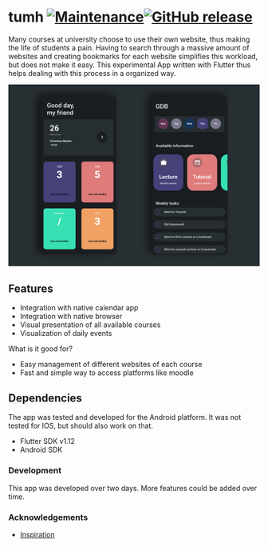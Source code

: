 


# tumh [![Maintenance](https://img.shields.io/badge/Maintained%3F-no-red.svg)](https://github.com/Wegii/tumh/graphs/commit-activity)[![GitHub release](https://img.shields.io/github/v/release/Wegii/tumh?include_prereleases)](https://github.com/Wegii/tumh/releases)
Many courses at university choose to use their own website, thus making the life of students a pain. Having to search through a massive
amount of websites and creating bookmarks for each website simplifies this workload, but does not make it easy.
This experimental App written with Flutter thus helps dealing with this process in a organized way.

![Image description](demo.png)

## Features
* Integration with native calendar app
* Integration with native browser
* Visual presentation of all available courses
* Visualization of daily events

What is it good for?
* Easy management of different websites of each course
* Fast and simple way to access platforms like moodle

## Dependencies
The app was tested and developed for the Android platform. It was not tested for IOS, but should also work on that.
* Flutter SDK v1.12
* Android SDK


### Development
This app was developed over two days. More features could be added over time.

### Acknowledgements
* [Inspiration](https://www.designbysie.com/)
